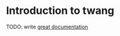 # Introduction to twang

TODO: write [great documentation](http://jacobian.org/writing/great-documentation/what-to-write/)
